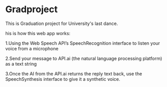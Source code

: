 # Gradproject

This is Graduation project for University's last dance.

his is how this web app works:

1.Using the Web Speech API’s SpeechRecognition interface to listen your voice from a microphone

2.Send your message to API.ai (the natural language processing platform) as a text string

3.Once the AI from the API.ai returns the reply text back, use the SpeechSynthesis interface to give it a synthetic voice.
